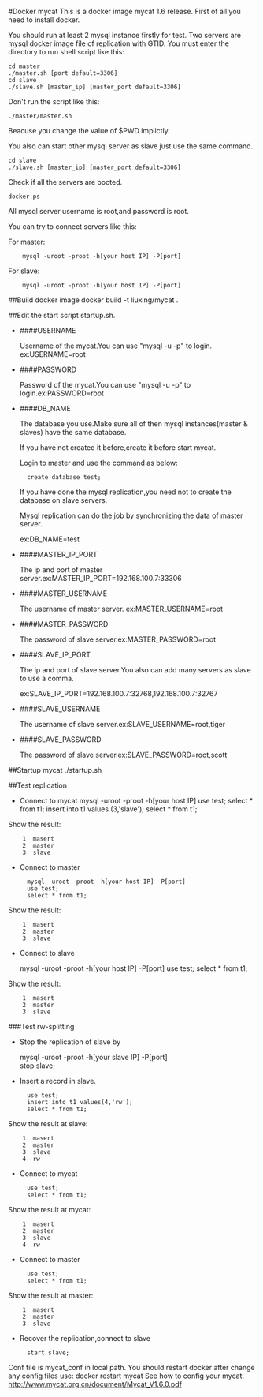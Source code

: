 #Docker mycat
This is a docker image mycat 1.6 release.
First of all you need to install docker.


You should run at least 2 mysql instance firstly for test.
Two servers are mysql docker image file of replication with GTID.
You must enter the directory to run shell script like this:

    cd master
    ./master.sh [port default=3306]
    cd slave
    ./slave.sh [master_ip] [master_port default=3306]
        
Don't run the script like this:  

    ./master/master.sh
    
Beacuse you change the value of $PWD implictly.

You also can start other mysql server as slave just use the same command.

    cd slave
    ./slave.sh [master_ip] [master_port default=3306]

Check if all the servers are booted.

    docker ps

All mysql server username is root,and password is root.

You can try to connect servers like this:

For master:
        
        mysql -uroot -proot -h[your host IP] -P[port]
        
For slave:
        
        mysql -uroot -proot -h[your host IP] -P[port]


##Build docker image
        docker build -t liuxing/mycat .
        
##Edit the start script startup.sh.

* ####USERNAME
 
  Username of the mycat.You can use "mysql -u -p" to login. ex:USERNAME=root

* ####PASSWORD
  
  Password of the mycat.You can use "mysql -u -p" to login.ex:PASSWORD=root

* ####DB_NAME 

  The database you use.Make sure all of then mysql instances(master & slaves) have the same database.
  
  If you have not created it before,create it before start mycat.
  
  Login to master and use the command as below:
    
        create database test;
  
  If you have done the mysql replication,you need not to create the database on slave servers.
  
  Mysql replication can do the job by synchronizing the data of  master server.
  
  ex:DB_NAME=test

* ####MASTER_IP_PORT
  
  The ip and port of master server.ex:MASTER_IP_PORT=192.168.100.7:33306

* ####MASTER_USERNAME
  
  The username of master server. ex:MASTER_USERNAME=root 

* ####MASTER_PASSWORD
  
  The password of slave server.ex:MASTER_PASSWORD=root

* ####SLAVE_IP_PORT

  The ip and port of slave server.You also can add many servers as slave to use a comma.
  
  ex:SLAVE_IP_PORT=192.168.100.7:32768,192.168.100.7:32767 

* ####SLAVE_USERNAME

  The username of slave server.ex:SLAVE_USERNAME=root,tiger

* ####SLAVE_PASSWORD

  The password of slave server.ex:SLAVE_PASSWORD=root,scott

##Startup mycat
        ./startup.sh
        
##Test replication
* Connect to mycat
	mysql -uroot -proot -h[your host IP]
	use test;
	select * from t1;
	insert into t1 values (3,'slave');
	select * from t1;

Show the result: 

		1  masert
		2  master
		3  slave

* Connect to master

        mysql -uroot -proot -h[your host IP] -P[port]
        use test;
        select * from t1;

Show the result: 

		1  masert
		2  master
		3  slave

* Connect to slave

	mysql -uroot -proot -h[your host IP] -P[port]
	use test;
	select * from t1;

Show the result: 

		1  masert
		2  master
		3  slave


###Test rw-splitting 
* Stop the replication of slave by

	mysql -uroot -proot -h[your slave IP] -P[port]    
	stop slave;

* Insert a record in slave.

        use test;
        insert into t1 values(4,'rw');
        select * from t1;

Show the result at slave: 
	
		1  masert
		2  master
		3  slave
		4  rw

* Connect to mycat

        use test;
        select * from t1;

Show the result at mycat: 
	
		1  masert
		2  master
		3  slave
		4  rw

* Connect to master

        use test;
        select * from t1;

Show the result at master: 

		1  masert
		2  master
		3  slave

* Recover the replication,connect to slave

        start slave;

Conf file is mycat_conf in local path.
You should restart docker after change any config files use:
        docker restart mycat
See how to config your mycat.
        http://www.mycat.org.cn/document/Mycat_V1.6.0.pdf
